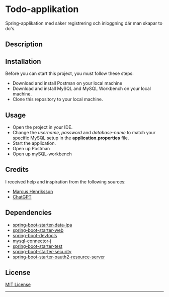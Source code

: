# Todo-applikation
Spring-applikation med säker registrering och inloggning där man skapar to do's. 

## Description


## Installation

Before you can start this project, you must follow these steps:

- Download and install Postman on your local machine
- Download and install MySQL and MySQL Workbench on your local machine.
- Clone this repository to your local machine.


## Usage

- Open the project in your IDE.
- Change the *username*, *password* and *database-name* to match your specific MySQL setup in the **application.properties** file.
- Start the application.
- Open up Postman
- Open up mySQL-workbench


## Credits

I received help and inspiration from the following sources:

* [Marcus Henriksson](https://github.com/MarcusRestoryAi)
* [ChatGPT](https://openAI.com)

## Dependencies

* [spring-boot-starter-data-jpa](https://mvnrepository.com/artifact/org.springframework.boot/spring-boot-starter-data-jpa)
* [spring-boot-starter-web](https://mvnrepository.com/artifact/org.springframework.boot/spring-boot-starter-web)
* [spring-boot-devtools](https://mvnrepository.com/artifact/org.springframework.boot/spring-boot-devtools)
* [mysql-connector-j](https://mvnrepository.com/artifact/com.mysql/mysql-connector-j/8.2.0)
* [spring-boot-starter-test](https://mvnrepository.com/artifact/org.springframework.boot/spring-boot-starter-test)
* [spring-boot-starter-security](https://mvnrepository.com/artifact/org.springframework.boot/spring-boot-starter-security)
* [spring-boot-starter-oauth2-resource-server](https://mvnrepository.com/artifact/org.springframework.security.oauth/spring-security-oauth2)




## License

[MIT License](https://choosealicense.com/licenses/mit/)

---
